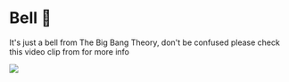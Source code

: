 # Bell 🔔

It's just a bell from The Big Bang Theory, don't be confused please check this video clip from for more info

[![](http://img.youtube.com/vi/9LzVONq7upw/0.jpg)](https://youtu.be/9LzVONq7upw?t=94 "Bell scene from Big Bang Theory")
